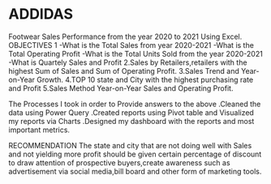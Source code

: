 # ADDIDAS
Footwear Sales Performance from the year 2020 to 2021 Using Excel.
OBJECTIVES
1
-What is the Total Sales from year 2020-2021
-What is the Total Operating Profit
-What is the Total Units Sold from the year 2020-2021
-What is Quartely Sales and Profit
2.Sales by Retailers,retailers with the highest Sum of Sales and Sum of Operating Profit.
3.Sales Trend and Year-on-Year Growth.
4.TOP 10 state and City with the highest purchasing rate and Profit
5.Sales Method Year-on-Year Sales and Operating Profit.

The Processes I took in order to Provide answers to the above
.Cleaned the data using Power Query
.Created reports using Pivot table and Visualized my reports via Charts
.Designed my dashboard with the reports and most important metrics.

RECOMMENDATION
The state and city that are not doing well with Sales and not yielding more profit should be given certain percentage of discount to draw attention of prospective buyers,create awareness such as advertisement via social media,bill board and other form of marketing tools.

